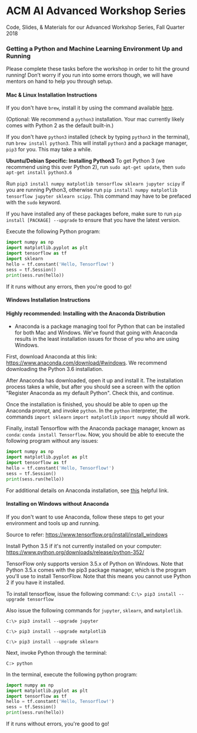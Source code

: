 
# ACM AI Advanced Workshop Series

Code, Slides, &amp; Materials for our Advanced Workshop Series, Fall Quarter 2018

### Getting a Python and Machine Learning Environment Up and Running

Please complete these tasks before the workshop in order to hit the ground running! Don’t worry if you run into some errors though, we will have mentors on hand to help you through setup.

#### Mac & Linux Installation Instructions

If you don't have `brew`, install it by using the command available [here](https://brew.sh/). 

(Optional: We recommend a `python3` installation. Your mac currently likely comes with Python 2 as the default built-in.) 

If you don't have `python3` installed (check by typing `python3` in the terminal), run `brew install python3`. This will install `python3` and a package manager, `pip3` for you. This may take a while.
 
**Ubuntu/Debian Specific: Installing Python3** To get Python 3 (we recommend using this over Python 2), run `sudo apt-get update`, then `sudo apt-get install python3.6`

Run ```pip3 install numpy matplotlib tensorflow sklearn jupyter scipy``` if you are running Python3, otherwise run ```pip install numpy matplotlib tensorflow jupyter sklearn scipy```. This command may have to be prefaced with the `sudo` keyword. 

If you have installed any of these packages before, make sure to run `pip install [PACKAGE] --upgrade` to ensure that you have the latest version. 

Execute the following Python program:

```python
import numpy as np
import matplotlib.pyplot as plt
import tensorflow as tf
import sklearn
hello = tf.constant('Hello, Tensorflow!')
sess = tf.Session()
print(sess.run(hello))
```

If it runs without any errors, then you're good to go!

#### Windows Installation Instructions

#### Highly recommended: Installing with the Anaconda Distribution

- Anaconda is a package managing tool for Python that can be installed for both Mac and Windows. We've found that going with Anaconda results in the least installation issues for those of you who are using Windows. 

First, download Anaconda at this link: https://www.anaconda.com/download/#windows. We recommend downloading the Python 3.6 installation. 

After Anaconda has downloaded, open it up and install it. The installation process takes a while, but after you should see a screen with the option "Register Anaconda as my default Python". Check this, and continue. 

Once the installation is finished, you should be able to open up the Anaconda prompt, and invoke `python`. In the `python` interpreter, the commands `import sklearn` `import matplotlib` `import numpy` should all work. 

Finally, install Tensorflow with the Anaconda package manager, known as `conda`: `conda install Tensorflow`. Now, you should be able to execute the following program without any issues: 

```python
import numpy as np
import matplotlib.pyplot as plt
import tensorflow as tf
hello = tf.constant('Hello, Tensorflow!')
sess = tf.Session()
print(sess.run(hello))
```

For additional details on Anaconda installation, see [this](https://medium.com/@GalarnykMichael/install-python-on-windows-anaconda-c63c7c3d1444) helpful link.

#### Installing on Windows without Anaconda

If you don't want to use Anaconda, follow these steps to get your environment and tools up and running.

Source to refer: https://www.tensorflow.org/install/install_windows

Install Python 3.5 if it's not currently installed on your computer: https://www.python.org/downloads/release/python-352/

TensorFlow only supports version 3.5.x of Python on Windows. Note that Python 3.5.x comes with the pip3 package manager, which is the program you'll use to install TensorFlow. Note that this means you cannot use Python 2 if you have it installed. 

To install tensorflow, issue the following command: ```C:\> pip3 install --upgrade tensorflow```

Also issue the following commands for `jupyter`, `sklearn`, and `matplotlib`. 

```C:\> pip3 install --upgrade jupyter```

```C:\> pip3 install --upgrade matplotlib ```

```C:\> pip3 install --upgrade sklearn```

Next, invoke Python through the terminal:

```C:> python ```

In the terminal, execute the following python program: 

```python
import numpy as np
import matplotlib.pyplot as plt
import tensorflow as tf
hello = tf.constant('Hello, Tensorflow!')
sess = tf.Session()
print(sess.run(hello))
```

If it runs without errors, you're good to go!
